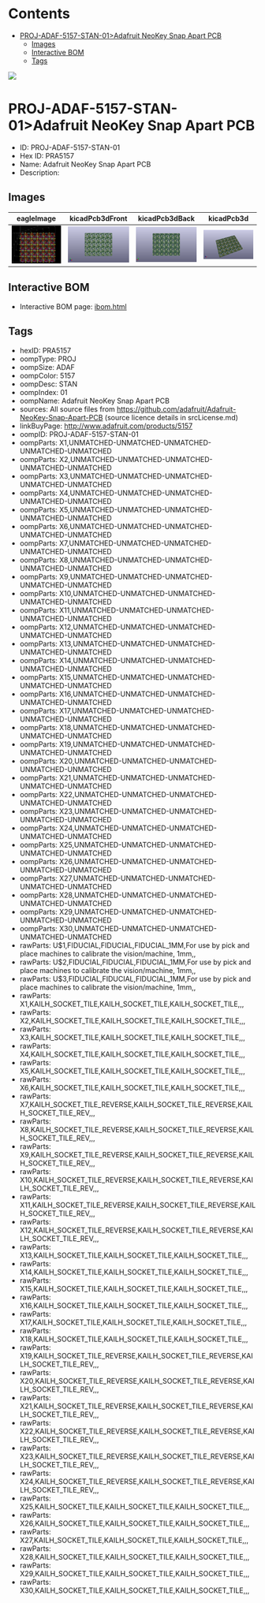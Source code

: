 



Contents
========

* [PROJ-ADAF-5157-STAN-01>Adafruit NeoKey Snap Apart PCB](#proj-adaf-5157-stan-01adafruit-neokey-snap-apart-pcb)
	* [Images](#images)
	* [Interactive BOM](#interactive-bom)
	* [Tags](#tags)
  
![][im]
# PROJ-ADAF-5157-STAN-01>Adafruit NeoKey Snap Apart PCB

- ID: PROJ-ADAF-5157-STAN-01
- Hex ID: PRA5157
- Name: Adafruit NeoKey Snap Apart PCB
- Description: 

## Images
  
  

|eagleImage|kicadPcb3dFront|kicadPcb3dBack|kicadPcb3d|
| :---: | :---: | :---: | :---: |
|[![eagleImage](eagleImage_140.png)](eagleImage_.png)|[![kicadPcb3dFront](kicadPcb3dFront_140.png)](kicadPcb3dFront_.png)|[![kicadPcb3dBack](kicadPcb3dBack_140.png)](kicadPcb3dBack_.png)|[![kicadPcb3d](kicadPcb3d_140.png)](kicadPcb3d_.png)|

## Interactive BOM

- Interactive BOM page: [ibom.html](kicad/bom/ibom.html)

## Tags

- hexID: PRA5157
- oompType: PROJ
- oompSize: ADAF
- oompColor: 5157
- oompDesc: STAN
- oompIndex: 01
- oompName: Adafruit NeoKey Snap Apart PCB
- sources: All source files from https://github.com/adafruit/Adafruit-NeoKey-Snap-Apart-PCB (source licence details in srcLicense.md)
- linkBuyPage: http://www.adafruit.com/products/5157
- oompID: PROJ-ADAF-5157-STAN-01
- oompParts: X1,UNMATCHED-UNMATCHED-UNMATCHED-UNMATCHED-UNMATCHED
- oompParts: X2,UNMATCHED-UNMATCHED-UNMATCHED-UNMATCHED-UNMATCHED
- oompParts: X3,UNMATCHED-UNMATCHED-UNMATCHED-UNMATCHED-UNMATCHED
- oompParts: X4,UNMATCHED-UNMATCHED-UNMATCHED-UNMATCHED-UNMATCHED
- oompParts: X5,UNMATCHED-UNMATCHED-UNMATCHED-UNMATCHED-UNMATCHED
- oompParts: X6,UNMATCHED-UNMATCHED-UNMATCHED-UNMATCHED-UNMATCHED
- oompParts: X7,UNMATCHED-UNMATCHED-UNMATCHED-UNMATCHED-UNMATCHED
- oompParts: X8,UNMATCHED-UNMATCHED-UNMATCHED-UNMATCHED-UNMATCHED
- oompParts: X9,UNMATCHED-UNMATCHED-UNMATCHED-UNMATCHED-UNMATCHED
- oompParts: X10,UNMATCHED-UNMATCHED-UNMATCHED-UNMATCHED-UNMATCHED
- oompParts: X11,UNMATCHED-UNMATCHED-UNMATCHED-UNMATCHED-UNMATCHED
- oompParts: X12,UNMATCHED-UNMATCHED-UNMATCHED-UNMATCHED-UNMATCHED
- oompParts: X13,UNMATCHED-UNMATCHED-UNMATCHED-UNMATCHED-UNMATCHED
- oompParts: X14,UNMATCHED-UNMATCHED-UNMATCHED-UNMATCHED-UNMATCHED
- oompParts: X15,UNMATCHED-UNMATCHED-UNMATCHED-UNMATCHED-UNMATCHED
- oompParts: X16,UNMATCHED-UNMATCHED-UNMATCHED-UNMATCHED-UNMATCHED
- oompParts: X17,UNMATCHED-UNMATCHED-UNMATCHED-UNMATCHED-UNMATCHED
- oompParts: X18,UNMATCHED-UNMATCHED-UNMATCHED-UNMATCHED-UNMATCHED
- oompParts: X19,UNMATCHED-UNMATCHED-UNMATCHED-UNMATCHED-UNMATCHED
- oompParts: X20,UNMATCHED-UNMATCHED-UNMATCHED-UNMATCHED-UNMATCHED
- oompParts: X21,UNMATCHED-UNMATCHED-UNMATCHED-UNMATCHED-UNMATCHED
- oompParts: X22,UNMATCHED-UNMATCHED-UNMATCHED-UNMATCHED-UNMATCHED
- oompParts: X23,UNMATCHED-UNMATCHED-UNMATCHED-UNMATCHED-UNMATCHED
- oompParts: X24,UNMATCHED-UNMATCHED-UNMATCHED-UNMATCHED-UNMATCHED
- oompParts: X25,UNMATCHED-UNMATCHED-UNMATCHED-UNMATCHED-UNMATCHED
- oompParts: X26,UNMATCHED-UNMATCHED-UNMATCHED-UNMATCHED-UNMATCHED
- oompParts: X27,UNMATCHED-UNMATCHED-UNMATCHED-UNMATCHED-UNMATCHED
- oompParts: X28,UNMATCHED-UNMATCHED-UNMATCHED-UNMATCHED-UNMATCHED
- oompParts: X29,UNMATCHED-UNMATCHED-UNMATCHED-UNMATCHED-UNMATCHED
- oompParts: X30,UNMATCHED-UNMATCHED-UNMATCHED-UNMATCHED-UNMATCHED
- rawParts: U$1,FIDUCIAL,FIDUCIAL,FIDUCIAL_1MM,For use by pick and place machines to calibrate the vision/machine, 1mm,,
- rawParts: U$2,FIDUCIAL,FIDUCIAL,FIDUCIAL_1MM,For use by pick and place machines to calibrate the vision/machine, 1mm,,
- rawParts: U$3,FIDUCIAL,FIDUCIAL,FIDUCIAL_1MM,For use by pick and place machines to calibrate the vision/machine, 1mm,,
- rawParts: X1,KAILH_SOCKET_TILE,KAILH_SOCKET_TILE,KAILH_SOCKET_TILE,,,
- rawParts: X2,KAILH_SOCKET_TILE,KAILH_SOCKET_TILE,KAILH_SOCKET_TILE,,,
- rawParts: X3,KAILH_SOCKET_TILE,KAILH_SOCKET_TILE,KAILH_SOCKET_TILE,,,
- rawParts: X4,KAILH_SOCKET_TILE,KAILH_SOCKET_TILE,KAILH_SOCKET_TILE,,,
- rawParts: X5,KAILH_SOCKET_TILE,KAILH_SOCKET_TILE,KAILH_SOCKET_TILE,,,
- rawParts: X6,KAILH_SOCKET_TILE,KAILH_SOCKET_TILE,KAILH_SOCKET_TILE,,,
- rawParts: X7,KAILH_SOCKET_TILE_REVERSE,KAILH_SOCKET_TILE_REVERSE,KAILH_SOCKET_TILE_REV,,,
- rawParts: X8,KAILH_SOCKET_TILE_REVERSE,KAILH_SOCKET_TILE_REVERSE,KAILH_SOCKET_TILE_REV,,,
- rawParts: X9,KAILH_SOCKET_TILE_REVERSE,KAILH_SOCKET_TILE_REVERSE,KAILH_SOCKET_TILE_REV,,,
- rawParts: X10,KAILH_SOCKET_TILE_REVERSE,KAILH_SOCKET_TILE_REVERSE,KAILH_SOCKET_TILE_REV,,,
- rawParts: X11,KAILH_SOCKET_TILE_REVERSE,KAILH_SOCKET_TILE_REVERSE,KAILH_SOCKET_TILE_REV,,,
- rawParts: X12,KAILH_SOCKET_TILE_REVERSE,KAILH_SOCKET_TILE_REVERSE,KAILH_SOCKET_TILE_REV,,,
- rawParts: X13,KAILH_SOCKET_TILE,KAILH_SOCKET_TILE,KAILH_SOCKET_TILE,,,
- rawParts: X14,KAILH_SOCKET_TILE,KAILH_SOCKET_TILE,KAILH_SOCKET_TILE,,,
- rawParts: X15,KAILH_SOCKET_TILE,KAILH_SOCKET_TILE,KAILH_SOCKET_TILE,,,
- rawParts: X16,KAILH_SOCKET_TILE,KAILH_SOCKET_TILE,KAILH_SOCKET_TILE,,,
- rawParts: X17,KAILH_SOCKET_TILE,KAILH_SOCKET_TILE,KAILH_SOCKET_TILE,,,
- rawParts: X18,KAILH_SOCKET_TILE,KAILH_SOCKET_TILE,KAILH_SOCKET_TILE,,,
- rawParts: X19,KAILH_SOCKET_TILE_REVERSE,KAILH_SOCKET_TILE_REVERSE,KAILH_SOCKET_TILE_REV,,,
- rawParts: X20,KAILH_SOCKET_TILE_REVERSE,KAILH_SOCKET_TILE_REVERSE,KAILH_SOCKET_TILE_REV,,,
- rawParts: X21,KAILH_SOCKET_TILE_REVERSE,KAILH_SOCKET_TILE_REVERSE,KAILH_SOCKET_TILE_REV,,,
- rawParts: X22,KAILH_SOCKET_TILE_REVERSE,KAILH_SOCKET_TILE_REVERSE,KAILH_SOCKET_TILE_REV,,,
- rawParts: X23,KAILH_SOCKET_TILE_REVERSE,KAILH_SOCKET_TILE_REVERSE,KAILH_SOCKET_TILE_REV,,,
- rawParts: X24,KAILH_SOCKET_TILE_REVERSE,KAILH_SOCKET_TILE_REVERSE,KAILH_SOCKET_TILE_REV,,,
- rawParts: X25,KAILH_SOCKET_TILE,KAILH_SOCKET_TILE,KAILH_SOCKET_TILE,,,
- rawParts: X26,KAILH_SOCKET_TILE,KAILH_SOCKET_TILE,KAILH_SOCKET_TILE,,,
- rawParts: X27,KAILH_SOCKET_TILE,KAILH_SOCKET_TILE,KAILH_SOCKET_TILE,,,
- rawParts: X28,KAILH_SOCKET_TILE,KAILH_SOCKET_TILE,KAILH_SOCKET_TILE,,,
- rawParts: X29,KAILH_SOCKET_TILE,KAILH_SOCKET_TILE,KAILH_SOCKET_TILE,,,
- rawParts: X30,KAILH_SOCKET_TILE,KAILH_SOCKET_TILE,KAILH_SOCKET_TILE,,,



[im]: kicadPcb3d_450.png

